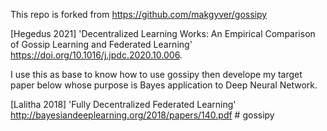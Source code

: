 This repo is forked from https://github.com/makgyver/gossipy

<a id="1">[Hegedus 2021]</a>
'Decentralized Learning Works: An Empirical Comparison of Gossip Learning and Federated Learning' https://doi.org/10.1016/j.jpdc.2020.10.006.

I use this as base to know how to use gossipy then develope my target paper below whose purpose is Bayes application to Deep Neural Network.

<a id="2">[Lalitha 2018]</a>
'Fully Decentralized Federated Learning'
http://bayesiandeeplearning.org/2018/papers/140.pdf
#   g o s s i p y  
 